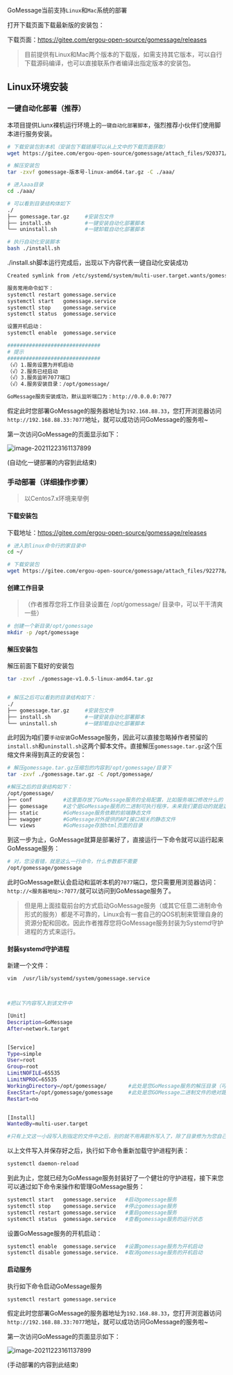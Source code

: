 GoMessage当前支持`Linux`和`Mac`系统的部署

打开下载页面下载最新版的安装包：

下载页面：https://gitee.com/ergou-open-source/gomessage/releases

> 目前提供有Linux和Mac两个版本的下载版，如需支持其它版本，可以自行下载源码编译，也可以直接联系作者编译出指定版本的安装包。

## Linux环境安装
### 一键自动化部署（推荐）

本项目提供Liunx裸机运行环境上的`一键自动化部署脚本`，强烈推荐小伙伴们使用脚本进行服务安装。

```bash
# 下载安装包到本机（安装包下载链接可以从上文中的下载页面获取）
wget https://gitee.com/ergou-open-source/gomessage/attach_files/920371/download/gomessage-版本号-linux-amd64.tar.gz

# 解压安装包
tar -zxvf gomessage-版本号-linux-amd64.tar.gz -C ./aaa/

# 进入aaa目录
cd ./aaa/

# 可以看到目录结构体如下
./
├── gomessage.tar.gz     #安装包文件
├── install.sh           #一键安装自动化部署脚本
└── uninstall.sh         #一键卸载自动化部署脚本

# 执行自动化安装脚本
bash ./install.sh
```

./install.sh脚本运行完成后，出现以下内容代表一键自动化安装成功

```bash
Created symlink from /etc/systemd/system/multi-user.target.wants/gomessage.service to /usr/lib/systemd/system/gomessage.service.

服务常用命令如下：
systemctl restart gomessage.service
systemctl start   gomessage.service
systemctl stop    gomessage.service
systemctl status  gomessage.service

设置开机启动：
systemctl enable  gomessage.service

##############################
# 提示
##############################
（√）1.服务设置为开机启动
（√）2.服务已经启动
（√）3.服务监听7077端口
（√）4.服务安装目录：/opt/gomessage/

GoMessage服务安装成功，默认监听端口为：http://0.0.0.0:7077

```

假定此时您部署GoMessage的服务器地址为`192.168.88.33`，您打开浏览器访问`http://192.168.88.33:7077`地址，就可以成功访问GoMessage的服务啦~



第一次访问GoMessage的页面显示如下：

![image-20211223161137899](https://img.taycc.com/picgo/image-20211223161137899.png)

(自动化一键部署的内容到此结束)



### 手动部署（详细操作步骤）

> 以Centos7.x环境来举例



#### 下载安装包

下载地址：https://gitee.com/ergou-open-source/gomessage/releases

```bash
# 进入到linux命令行的家目录中
cd ~/

# 下载安装包
wget https://gitee.com/ergou-open-source/gomessage/attach_files/922778/download/gomessage-v1.0.5-linux-amd64.tar.gz
```



#### 创建工作目录

> （作者推荐您将工作目录设置在 /opt/gomessage/ 目录中，可以干干清爽一些）

```bash
# 创建一个新目录/opt/gomessage
mkdir -p /opt/gomessage
```



#### 解压安装包

解压前面下载好的安装包

```bash
tar -zxvf ./gomessage-v1.0.5-linux-amd64.tar.gz


# 解压之后可以看到的目录结构如下：
./
├── gomessage.tar.gz     #安装包文件
├── install.sh           #一键安装自动化部署脚本
└── uninstall.sh         #一键卸载自动化部署脚本
```



此时因为咱们要`手动安装`GoMessage服务，因此可以直接忽略掉作者预留的`install.sh`和`uninstall.sh`这两个脚本文件。直接解压`gomessage.tar.gz`这个压缩文件来得到真正的安装包：

```bash
# 解压gomessage.tar.gz压缩包的内容到/opt/gomessage/目录下
tar -zxvf ./gomessage.tar.gz -C /opt/gomessage/

#解压之后的目录结构如下：
/opt/gomessage/
├── conf          #这里面存放了GoMessage服务的全局配置，比如服务端口修改什么的
├── gomessage     #这个是GoMessage服务的二进制可执行程序，未来我们要启动的就是这个软件
├── static        #GoMessage服务依赖的前端静态文件
├── swagger       #GoMessage对外提供的API接口相关的静态文件
└── views         #GoMessage存放html页面的目录
```



到这一步为止，GoMessage就算是部署好了，直接运行一下命令就可以运行起来GoMessage服务：

```bash
# 对，您没看错，就是这么一行命令，什么参数都不需要
/opt/gomessage/gomessage
```

此时GoMessage默认会启动和监听本机的`7077`端口，您只需要用浏览器访问：`http://<服务器地址>:7077/`就可以访问到GoMessage服务了。



> 但是用上面挂载前台的方式启动GoMessage服务（或其它任意二进制命令形式的服务）都是不可靠的，Linux会有一套自己的QOS机制来管理自身的资源分配和回收。因此作者推荐您将GoMessage服务封装为Systemd守护进程的方式来运行。



#### 封装systemd守护进程

新建一个文件：

```bash
vim  /usr/lib/systemd/system/gomessage.service



#把以下内容写入到该文件中

[Unit]
Description=GoMessage
After=network.target


[Service]
Type=simple
User=root
Group=root
LimitNOFILE=65535
LimitNPROC=65535
WorkingDirectory=/opt/gomessage/       #此处是您GoMessage服务的解压目录（可以替换成您自己的实际目录位置）
ExecStart=/opt/gomessage/gomessage     #此处是您GOMessage二进制文件的绝对路径（可以替换成您自己的实际文件位置）
Restart=no


[Install]
WantedBy=multi-user.target

#只有上文这一小段写入到指定的文件中之后，别的就不用再额外写入了，除了目录修为为您自己的实际路径之后，别的部分您都可以直接抄写作者提供的默认配置。
```



以上文件写入并保存好之后，执行如下命令重新加载守护进程列表：

```bash
systemctl daemon-reload
```



到此为止，您就已经为GoMessage服务封装好了一个健壮的守护进程，接下来您可以通过如下命令来操作和管理GoMessage服务：

```bash
systemctl start   gomessage.service   #启动gomessage服务
systemctl stop    gomessage.service   #停止gomessage服务
systemctl restart gomessage.service   #重启gomessage服务
systemctl status  gomessage.service   #查看gomessage服务的运行状态
```



设置GoMessage服务的开机启动：

```bash
systemctl enable  gomessage.service   #设置gomessage服务为开机启动
systemctl disable gomessage.service.  #取消gomessage服务的开机启动
```



#### 启动服务

执行如下命令启动GoMessage服务

```bash
systemctl restart gomessage.service
```

假定此时您部署GoMessage的服务器地址为`192.168.88.33`，您打开浏览器访问`http://192.168.88.33:7077`地址，就可以成功访问GoMessage的服务啦~



第一次访问GoMessage的页面显示如下：

![image-20211223161137899](https://img.taycc.com/picgo/image-20211223161137899.png)

(手动部署的内容到此结束)



